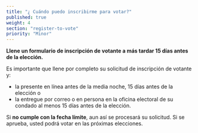 ```yaml
---
title: "¿ Cuándo puedo inscribirme para votar?"
published: true
weight: 4
section: "register-to-vote"
priority: "Minor"
---
```


**Llene un formulario de inscripción de votante a más tardar 15 días antes de la elección.**  

Es importante que llene por completo su solicitud de inscripción de votante y:  
- la presente en línea antes de la media noche, 15 días antes de la elección o  
- la entregue por correo o en persona en la oficina electoral de su condado al menos 15 días antes de la elección.  

Si **no cumple con la fecha límite**, aun así se procesará su solicitud.  Si se aprueba, usted podrá votar en las próximas elecciones.
